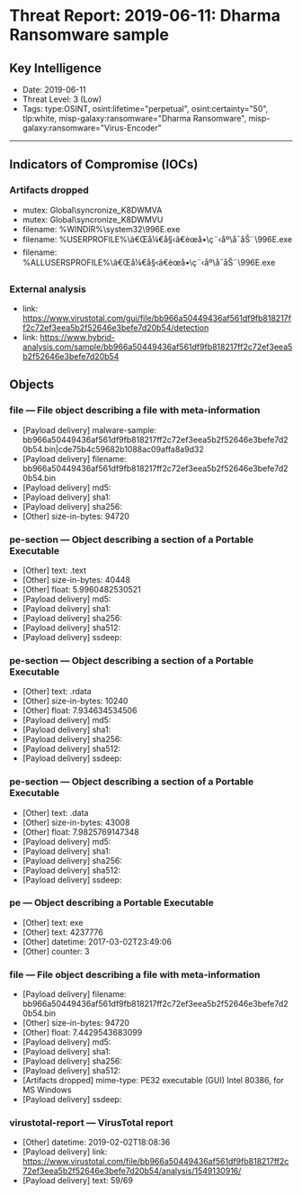 # Threat Report: 2019-06-11: Dharma Ransomware sample


## Key Intelligence
* Date: 2019-06-11
* Threat Level: 3 (Low)
* Tags: type:OSINT, osint:lifetime="perpetual", osint:certainty="50", tlp:white, misp-galaxy:ransomware="Dharma Ransomware", misp-galaxy:ransomware="Virus-Encoder"

---

## Indicators of Compromise (IOCs)
### Artifacts dropped
* mutex: Global\syncronize_K8DWMVA
* mutex: Global\syncronize_K8DWMVU
* filename: %WINDIR%\system32\996E.exe
* filename: %USERPROFILE%\ã€Œå¼€å§‹ã€èœå•\ç¨‹åº\å¯åŠ¨\996E.exe
* filename: %ALLUSERSPROFILE%\ã€Œå¼€å§‹ã€èœå•\ç¨‹åº\å¯åŠ¨\996E.exe

### External analysis
* link: https://www.virustotal.com/gui/file/bb966a50449436af561df9fb818217ff2c72ef3eea5b2f52646e3befe7d20b54/detection
* link: https://www.hybrid-analysis.com/sample/bb966a50449436af561df9fb818217ff2c72ef3eea5b2f52646e3befe7d20b54

## Objects
### file — File object describing a file with meta-information
* [Payload delivery] malware-sample: bb966a50449436af561df9fb818217ff2c72ef3eea5b2f52646e3befe7d20b54.bin|cde75b4c59682b1088ac09affa8a9d32
* [Payload delivery] filename: bb966a50449436af561df9fb818217ff2c72ef3eea5b2f52646e3befe7d20b54.bin
* [Payload delivery] md5: <md5>
* [Payload delivery] sha1: <sha1>
* [Payload delivery] sha256: <sha256>
* [Other] size-in-bytes: 94720

### pe-section — Object describing a section of a Portable Executable
* [Other] text: .text
* [Other] size-in-bytes: 40448
* [Other] float: 5.9960482530521
* [Payload delivery] md5: <md5>
* [Payload delivery] sha1: <sha1>
* [Payload delivery] sha256: <sha256>
* [Payload delivery] sha512: <sha512>
* [Payload delivery] ssdeep: <ssdeep>

### pe-section — Object describing a section of a Portable Executable
* [Other] text: .rdata
* [Other] size-in-bytes: 10240
* [Other] float: 7.934634534506
* [Payload delivery] md5: <md5>
* [Payload delivery] sha1: <sha1>
* [Payload delivery] sha256: <sha256>
* [Payload delivery] sha512: <sha512>
* [Payload delivery] ssdeep: <ssdeep>

### pe-section — Object describing a section of a Portable Executable
* [Other] text: .data
* [Other] size-in-bytes: 43008
* [Other] float: 7.9825769147348
* [Payload delivery] md5: <md5>
* [Payload delivery] sha1: <sha1>
* [Payload delivery] sha256: <sha256>
* [Payload delivery] sha512: <sha512>
* [Payload delivery] ssdeep: <ssdeep>

### pe — Object describing a Portable Executable
* [Other] text: exe
* [Other] text: 4237776
* [Other] datetime: 2017-03-02T23:49:06
* [Other] counter: 3

### file — File object describing a file with meta-information
* [Payload delivery] filename: bb966a50449436af561df9fb818217ff2c72ef3eea5b2f52646e3befe7d20b54.bin
* [Other] size-in-bytes: 94720
* [Other] float: 7.4429543683099
* [Payload delivery] md5: <md5>
* [Payload delivery] sha1: <sha1>
* [Payload delivery] sha256: <sha256>
* [Payload delivery] sha512: <sha512>
* [Artifacts dropped] mime-type: PE32 executable (GUI) Intel 80386, for MS Windows
* [Payload delivery] ssdeep: <ssdeep>

### virustotal-report — VirusTotal report
* [Other] datetime: 2019-02-02T18:08:36
* [Payload delivery] link: https://www.virustotal.com/file/bb966a50449436af561df9fb818217ff2c72ef3eea5b2f52646e3befe7d20b54/analysis/1549130916/
* [Payload delivery] text: 59/69

